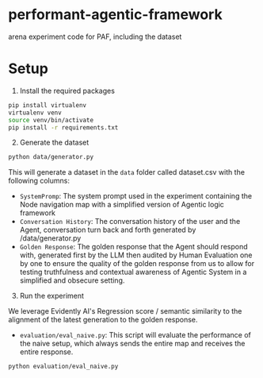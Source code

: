 # performant-agentic-framework

arena experiment code for PAF, including the dataset

# Setup

1. Install the required packages

```bash
pip install virtualenv
virtualenv venv
source venv/bin/activate
pip install -r requirements.txt
```

2.  Generate the dataset

```bash
python data/generator.py
```

This will generate a dataset in the `data` folder called dataset.csv with the following columns:

- `SystemPromp`: The system prompt used in the experiment containing the Node navigation map with a simplified version of Agentic logic framework
- `Conversation History`: The conversation history of the user and the Agent, conversation turn back and forth generated by /data/generator.py
- `Golden Response`: The golden response that the Agent should respond with, generated first by the LLM then audited by Human Evaluation one by one to ensure the quality of the golden response from us to allow for testing truthfulness and contextual awareness of Agentic System in a simplified and obsecure setting.

3. Run the experiment

We leverage Evidently AI's Regression score / semantic similarity to the alignment of the latest generation to the golden response.

- `evaluation/eval_naive.py`: This script will evaluate the performance of the naive setup, which always sends the entire map and receives the entire response.

```bash
python evaluation/eval_naive.py
```
